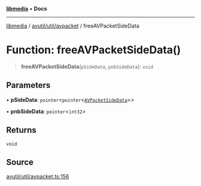 [**libmedia**](../../../../README.md) • **Docs**

***

[libmedia](../../../../README.md) / [avutil/util/avpacket](../README.md) / freeAVPacketSideData

# Function: freeAVPacketSideData()

> **freeAVPacketSideData**(`pSideData`, `pnbSideData`): `void`

## Parameters

• **pSideData**: `pointer`\<`pointer`\<[`AVPacketSideData`](../../../struct/avpacket/classes/AVPacketSideData.md)\>\>

• **pnbSideData**: `pointer`\<`int32`\>

## Returns

`void`

## Source

[avutil/util/avpacket.ts:156](https://github.com/zhaohappy/libmedia/blob/87bf8029d8be58d5035a3f4dc7037c25d1ac371b/src/avutil/util/avpacket.ts#L156)
